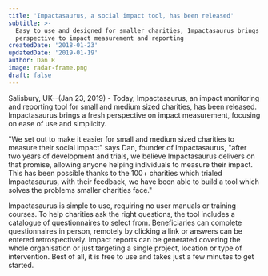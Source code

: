 ```yaml
---
title: 'Impactasaurus, a social impact tool, has been released'
subtitle: >-
  Easy to use and designed for smaller charities, Impactasaurus brings a fresh
  perspective to impact measurement and reporting
createdDate: '2018-01-23'
updatedDate: '2019-01-19'
author: Dan R
image: radar-frame.png
draft: false
---
```


Salisbury, UK--(Jan 23, 2019) - Today, Impactasaurus, an impact monitoring and reporting tool for small and medium sized charities, has been released.
Impactasaurus brings a fresh perspective on impact measurement, focusing on ease of use and simplicity.

"We set out to make it easier for small and medium sized charities to measure their social impact" says Dan, founder of Impactasaurus, 
"after two years of development and trials, we believe Impactasaurus delivers on that promise, allowing anyone helping individuals to measure their impact.
This has been possible thanks to the 100+ charities which trialed Impactasaurus, with their feedback, we have been able to build a tool which solves the problems smaller charities face."

Impactasaurus is simple to use, requiring no user manuals or training courses.
To help charities ask the right questions, the tool includes a catalogue of questionnaires to select from.
Beneficiaries can complete questionnaires in person, remotely by clicking a link or answers can be entered retrospectively.
Impact reports can be generated covering the whole organisation or just targeting a single project, location or type of intervention.
Best of all, it is free to use and takes just a few minutes to get started.
